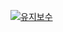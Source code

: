 [![유지보수](https://img.youtube.com/vi/jafa3cqoAVM/0.jpg)](https://www.youtube.com/watch?v=jafa3cqoAVM)
